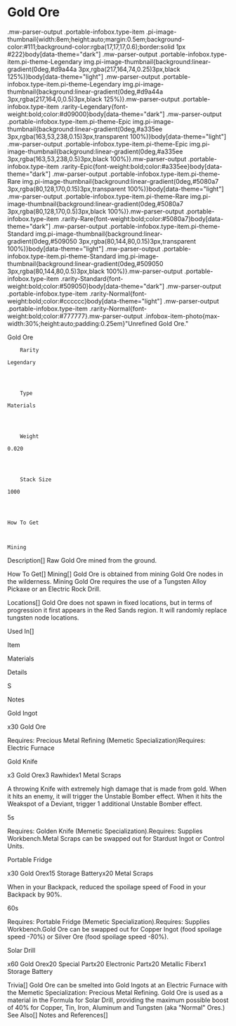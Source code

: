 # Gold Ore

.mw-parser-output .portable-infobox.type-item .pi-image-thumbnail{width:8em;height:auto;margin:0.5em;background-color:#111;background-color:rgba(17,17,17,0.6);border:solid 1px #222}body[data-theme="dark"] .mw-parser-output .portable-infobox.type-item.pi-theme-Legendary img.pi-image-thumbnail{background:linear-gradient(0deg,#d9a44a 3px,rgba(217,164,74,0.25)3px,black 125%)}body[data-theme="light"] .mw-parser-output .portable-infobox.type-item.pi-theme-Legendary img.pi-image-thumbnail{background:linear-gradient(0deg,#d9a44a 3px,rgba(217,164,0,0.5)3px,black 125%)}.mw-parser-output .portable-infobox.type-item .rarity-Legendary{font-weight:bold;color:#d09000}body[data-theme="dark"] .mw-parser-output .portable-infobox.type-item.pi-theme-Epic img.pi-image-thumbnail{background:linear-gradient(0deg,#a335ee 3px,rgba(163,53,238,0.15)3px,transparent 100%)}body[data-theme="light"] .mw-parser-output .portable-infobox.type-item.pi-theme-Epic img.pi-image-thumbnail{background:linear-gradient(0deg,#a335ee 3px,rgba(163,53,238,0.5)3px,black 100%)}.mw-parser-output .portable-infobox.type-item .rarity-Epic{font-weight:bold;color:#a335ee}body[data-theme="dark"] .mw-parser-output .portable-infobox.type-item.pi-theme-Rare img.pi-image-thumbnail{background:linear-gradient(0deg,#5080a7 3px,rgba(80,128,170,0.15)3px,transparent 100%)}body[data-theme="light"] .mw-parser-output .portable-infobox.type-item.pi-theme-Rare img.pi-image-thumbnail{background:linear-gradient(0deg,#5080a7 3px,rgba(80,128,170,0.5)3px,black 100%)}.mw-parser-output .portable-infobox.type-item .rarity-Rare{font-weight:bold;color:#5080a7}body[data-theme="dark"] .mw-parser-output .portable-infobox.type-item.pi-theme-Standard img.pi-image-thumbnail{background:linear-gradient(0deg,#509050 3px,rgba(80,144,80,0.15)3px,transparent 100%)}body[data-theme="light"] .mw-parser-output .portable-infobox.type-item.pi-theme-Standard img.pi-image-thumbnail{background:linear-gradient(0deg,#509050 3px,rgba(80,144,80,0.5)3px,black 100%)}.mw-parser-output .portable-infobox.type-item .rarity-Standard{font-weight:bold;color:#509050}body[data-theme="dark"] .mw-parser-output .portable-infobox.type-item .rarity-Normal{font-weight:bold;color:#cccccc}body[data-theme="light"] .mw-parser-output .portable-infobox.type-item .rarity-Normal{font-weight:bold;color:#777777}.mw-parser-output .infobox-item-photo{max-width:30%;height:auto;padding:0.25em}"Unrefined Gold Ore."

Gold Ore


	
		
		
	
	


	

	
		Rarity
	
	Legendary



	
		Type
	
	Materials



	
		Weight
	
	0.020



	
		Stack Size
	
	1000




	How To Get


	
	Mining




 	 	 	 		 			 		 		 		 	 
Description[]
Raw Gold Ore mined from the ground.

How To Get[]
Mining[]
Gold Ore is obtained from mining Gold Ore nodes in the wilderness.
Mining Gold Ore requires the use of a Tungsten Alloy Pickaxe or an Electric Rock Drill.

Locations[]
Gold Ore does not spawn in fixed locations, but in terms of progression it first appears in the Red Sands region. It will randomly replace tungsten node locations.

Used In[]


Item

Materials

Details

S

Notes


Gold Ingot

x30 Gold Ore





Requires: Precious Metal Refining (Memetic Specialization)Requires: Electric Furnace


Gold Knife

x3 Gold Orex3 Rawhidex1 Metal Scraps

A throwing Knife with extremely high damage that is made from gold. When it hits an enemy, it will trigger the Unstable Bomber effect. When it hits the Weakspot of a Deviant, trigger 1 additional Unstable Bomber effect.

5s

Requires: Golden Knife (Memetic Specialization).Requires: Supplies Workbench.Metal Scraps can be swapped out for Stardust Ingot or Control Units.


Portable Fridge

x30 Gold Orex15 Storage Batteryx20 Metal Scraps

When in your Backpack, reduced the spoilage speed of Food in your Backpack by 90%.

60s

Requires:  Portable Fridge (Memetic Specialization).Requires: Supplies Workbench.Gold Ore can be swapped out for Copper Ingot (food spoilage speed -70%) or Silver Ore (food spoilage speed -80%).


Solar Drill

x60 Gold Orex20 Special Partx20 Electronic Partx20 Metallic Fiberx1 Storage Battery







Trivia[]
Gold Ore can be smelted into Gold Ingots at an Electric Furnace with the Memetic Specialization: Precious Metal Refining.
Gold Ore is used as a material in the Formula for Solar Drill, providing the maximum possible boost of 40% for Copper, Tin, Iron, Aluminum and Tungsten (aka "Normal" Ores.)
See Also[]
Notes and References[]

